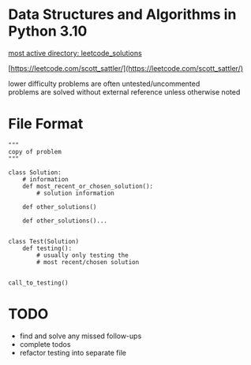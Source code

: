 # Data Structures and Algorithms in Python 3.10

[most active directory: leetcode_solutions](https://github.com/scott-sattler/DSA-python/tree/main/leetcode_solutions) <br>

[https://leetcode.com/scott_sattler/](https://leetcode.com/scott_sattler/)

lower difficulty problems are often untested/uncommented <br>
problems are solved without external reference unless otherwise noted


# File Format

    """
    copy of problem
    """
    
    class Solution:
        # information
        def most_recent_or_chosen_solution():
            # solution information
        
        def other_solutions()
        
        def other_solutions()...
        
    
    class Test(Solution)
        def testing():
            # usually only testing the
            # most recent/chosen solution
        
    
    call_to_testing()


# TODO
- find and solve any missed follow-ups <br>
- complete todos
- refactor testing into separate file